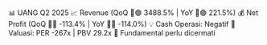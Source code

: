 📊 UANG Q2 2025
📈 Revenue (QoQ 🔼🟢 3488.5% | YoY 🔼🟢 221.5%)
💰 Net Profit (QoQ 🔻🔴 -113.4% | YoY 🔻🔴 -114.0%)
💡 Cash Operasi: Negatif
🧮 Valuasi: PER -267x | PBV 29.2x
🧱 Fundamental perlu dicermati
